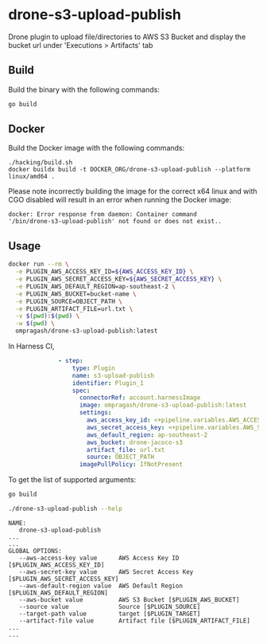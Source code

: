 # drone-s3-upload-publish

Drone plugin to upload file/directories to AWS S3 Bucket and display the bucket url under 'Executions > Artifacts' tab

## Build

Build the binary with the following commands:

```bash
go build
```

## Docker

Build the Docker image with the following commands:

```
./hacking/build.sh
docker buildx build -t DOCKER_ORG/drone-s3-upload-publish --platform linux/amd64 .
```

Please note incorrectly building the image for the correct x64 linux and with
CGO disabled will result in an error when running the Docker image:

```
docker: Error response from daemon: Container command
'/bin/drone-s3-upload-publish' not found or does not exist..
```

## Usage

```bash
docker run --rm \
  -e PLUGIN_AWS_ACCESS_KEY_ID=${AWS_ACCESS_KEY_ID} \
  -e PLUGIN_AWS_SECRET_ACCESS_KEY=${AWS_SECRET_ACCESS_KEY} \
  -e PLUGIN_AWS_DEFAULT_REGION=ap-southeast-2 \
  -e PLUGIN_AWS_BUCKET=bucket-name \
  -e PLUGIN_SOURCE=OBJECT_PATH \
  -e PLUGIN_ARTIFACT_FILE=url.txt \
  -v $(pwd):$(pwd) \
  -w $(pwd) \
  ompragash/drone-s3-upload-publish:latest
```

In Harness CI,
```yaml
              - step:
                  type: Plugin
                  name: s3-upload-publish
                  identifier: Plugin_1
                  spec:
                    connectorRef: account.harnessImage
                    image: ompragash/drone-s3-upload-publish:latest
                    settings:
                      aws_access_key_id: <+pipeline.variables.AWS_ACCESS>
                      aws_secret_access_key: <+pipeline.variables.AWS_SECRET>
                      aws_default_region: ap-southeast-2
                      aws_bucket: drone-jacoco-s3
                      artifact_file: url.txt
                      source: OBJECT_PATH
                    imagePullPolicy: IfNotPresent
```

To get the list of supported arguments:
```bash
go build

./drone-s3-upload-publish --help
```
```
NAME:
   drone-s3-upload-publish
...
...
GLOBAL OPTIONS:
   --aws-access-key value      AWS Access Key ID [$PLUGIN_AWS_ACCESS_KEY_ID]
   --aws-secret-key value      AWS Secret Access Key [$PLUGIN_AWS_SECRET_ACCESS_KEY]
   --aws-default-region value  AWS Default Region [$PLUGIN_AWS_DEFAULT_REGION]
   --aws-bucket value          AWS S3 Bucket [$PLUGIN_AWS_BUCKET]
   --source value              Source [$PLUGIN_SOURCE]
   --target-path value         target [$PLUGIN_TARGET]
   --artifact-file value       Artifact file [$PLUGIN_ARTIFACT_FILE]
...
...
```
